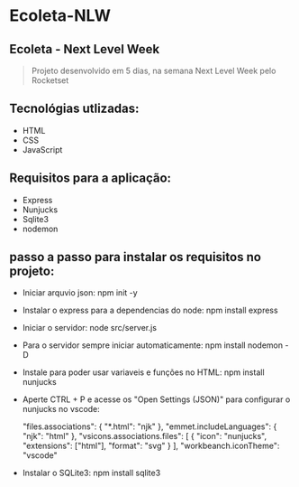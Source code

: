 # Ecoleta-NLW

## Ecoleta - Next Level Week

> Projeto desenvolvido em 5 dias, na semana Next Level Week pelo Rocketset

## Tecnológias utlizadas:

* HTML
* CSS
* JavaScript

## Requisitos para a aplicação:

* Express
* Nunjucks
* Sqlite3
* nodemon

## passo a passo para instalar os requisitos no projeto:

* Iniciar arquvio json: npm init -y

* Instalar o express para a dependencias do node: npm install express

* Iniciar o servidor: node src/server.js

* Para o servidor sempre iniciar automaticamente: npm install nodemon -D

* Instale para poder usar variaveis e funções no HTML: npm install nunjucks

* Aperte CTRL + P e acesse os "Open Settings (JSON)" para configurar o nunjucks no vscode:
    
    "files.associations": {
        "*.html": "njk"
    },
    "emmet.includeLanguages": {
        "njk": "html"
    },
    "vsicons.associations.files": [
        { "icon": "nunjucks", "extensions": ["html"], "format": "svg" }
    ],
    "workbeanch.iconTheme": "vscode"

* Instalar o SQLite3: npm install sqlite3